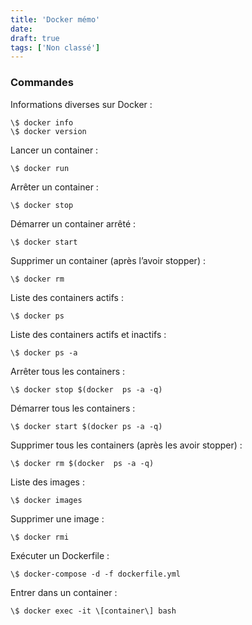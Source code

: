 ```yaml
---
title: 'Docker mémo'
date: 
draft: true
tags: ['Non classé']
---
```


### Commandes

Informations diverses sur Docker :

```lang-bash
\$ docker info
\$ docker version
```

Lancer un container :

```lang-bash
\$ docker run
```

Arrêter un container :

```lang-bash
\$ docker stop
```

Démarrer un container arrêté :

```lang-bash
\$ docker start
```

Supprimer un container (après l’avoir stopper) :

```lang-bash
\$ docker rm
```

Liste des containers actifs :

```lang-bash
\$ docker ps
```

Liste des containers actifs et inactifs :

```lang-bash
\$ docker ps -a
```

Arrêter tous les containers :

```lang-bash
\$ docker stop $(docker  ps -a -q)
```

Démarrer tous les containers :

```lang-bash
\$ docker start $(docker ps -a -q)
```

Supprimer tous les containers (après les avoir stopper) :

```lang-bash
\$ docker rm $(docker  ps -a -q)
```

Liste des images :

```lang-bash
\$ docker images
```

Supprimer une image :

```lang-bash
\$ docker rmi
```

Exécuter un Dockerfile :

```lang-bash
\$ docker-compose -d -f dockerfile.yml
```

Entrer dans un container :

```lang-bash
\$ docker exec -it \[container\] bash
```
